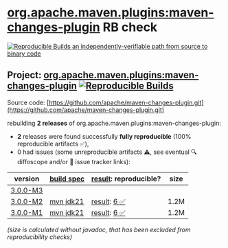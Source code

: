 [org.apache.maven.plugins:maven-changes-plugin](https://central.sonatype.com/artifact/org.apache.maven.plugins/maven-changes-plugin/versions) RB check
=======

[![Reproducible Builds](https://reproducible-builds.org/images/logos/rb.svg) an independently-verifiable path from source to binary code](https://reproducible-builds.org/)

## Project: [org.apache.maven.plugins:maven-changes-plugin](https://central.sonatype.com/artifact/org.apache.maven.plugins/maven-changes-plugin/versions) [![Reproducible Builds](https://img.shields.io/endpoint?url=https://raw.githubusercontent.com/jvm-repo-rebuild/reproducible-central/master/content/org/apache/maven/plugins/maven-changes-plugin/badge.json)](https://github.com/jvm-repo-rebuild/reproducible-central/blob/master/content/org/apache/maven/plugins/maven-changes-plugin/README.md)

Source code: [https://github.com/apache/maven-changes-plugin.git](https://github.com/apache/maven-changes-plugin.git)

rebuilding **2 releases** of org.apache.maven.plugins:maven-changes-plugin:
- **2** releases were found successfully **fully reproducible** (100% reproducible artifacts :white_check_mark:),
- 0 had issues (some unreproducible artifacts :warning:, see eventual :mag: diffoscope and/or :memo: issue tracker links):

| version | [build spec](/BUILDSPEC.md) | [result](https://reproducible-builds.org/docs/jvm/): reproducible? | size |
| -- | --------- | ------ | -- |
| [3.0.0-M3](https://central.sonatype.com/artifact/org.apache.maven.plugins/maven-changes-plugin/3.0.0-M3/pom) | | | |
| [3.0.0-M2](https://central.sonatype.com/artifact/org.apache.maven.plugins/maven-changes-plugin/3.0.0-M2/pom) | [mvn jdk21](maven-changes-plugin-3.0.0-M2.buildspec) | [result](maven-changes-plugin-3.0.0-M2.buildinfo): [6 :white_check_mark: ](maven-changes-plugin-3.0.0-M2.buildcompare) | 1.2M |
| [3.0.0-M1](https://central.sonatype.com/artifact/org.apache.maven.plugins/maven-changes-plugin/3.0.0-M1/pom) | [mvn jdk21](maven-changes-plugin-3.0.0-M1.buildspec) | [result](maven-changes-plugin-3.0.0-M1.buildinfo): [6 :white_check_mark: ](maven-changes-plugin-3.0.0-M1.buildcompare) | 1.2M |

<i>(size is calculated without javadoc, that has been excluded from reproducibility checks)</i>
